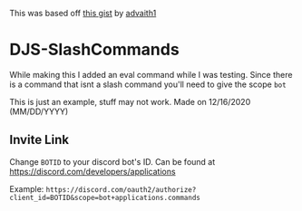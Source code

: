 This was based off [this gist](https://gist.github.com/advaith1/287e69c3347ef5165c0dbde00aa305d2) by [advaith1](https://github.com/advaith1/)

# DJS-SlashCommands
While making this I added an eval command while I was testing.
Since there is a command that isnt a slash command you'll need to give the scope `bot`

This is just an example, stuff may not work.
Made on 12/16/2020 (MM/DD/YYYY)

## Invite Link
Change `BOTID` to your discord bot's ID. Can be found at https://discord.com/developers/applications

Example: `https://discord.com/oauth2/authorize?client_id=BOTID&scope=bot+applications.commands`
